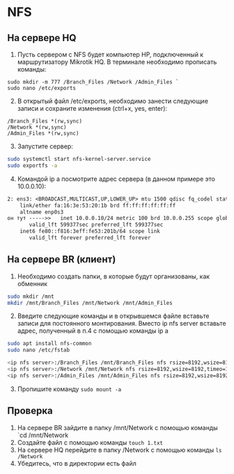 

# NFS

## На сервере HQ

1. Пусть сервером с NFS будет компьютер HP, подключенный к маршрутизатору Mikrotik HQ. В терминале необходимо прописать команды:
```
sudo mkdir -m 777 /Branch_Files /Network /Admin_Files `  
sudo nano /etc/exports
```
2. В открытый файл /etc/exports, необходимо занести следующие записи и сохраните изменения (ctrl+x, yes, enter):
```   
/Branch_Files *(rw,sync)
/Network *(rw,sync)
/Admin_Files *(rw,sync)
```

3. Запустите сервер:
```bash
sudo systemctl start nfs-kernel-server.service
sudo exportfs -a
```

4. Командой ip a посмотрите адрес сервера (в данном примере это 10.0.0.10):
```txt
2: ens3: <BROADCAST,MULTICAST,UP,LOWER_UP> mtu 1500 qdisc fq_codel state UP group default qlen 1000
    link/ether fa:16:3e:53:20:1b brd ff:ff:ff:ff:ff:ff
    altname enp0s3
он тут ----->>   inet 10.0.0.10/24 metric 100 brd 10.0.0.255 scope global dynamic ens3
       valid_lft 599377sec preferred_lft 599377sec
    inet6 fe80::f816:3eff:fe53:201b/64 scope link 
       valid_lft forever preferred_lft forever
```

## На сервере BR (клиент)

1. Необходимо создать папки, в которые будут организованы, как обменник
```bash
sudo mkdir /mnt
mkdir /mnt/Branch_Files /mnt/Network /mnt/Admin_Files
```

2. Введите следующие команды и в открывшемся файле вставьте записи для постоянного монтирования. Вместо ip nfs server вставьте адрес, полученный в п.4 с помощью команды ip a
```bash
sudo apt install nfs-common
sudo nano /etc/fstab

<ip nfs server>:/Branch_Files /mnt/Branch_Files nfs rsize=8192,wsize=8192,timeo=14,intr
<ip nfs server>:/Network /mnt/Network nfs rsize=8192,wsize=8192,timeo=14,intr
<ip nfs server>:/Admin_Files /mnt/Admin_Files nfs rsize=8192,wsize=8192,timeo=14,intr
```
3. Пропишите команду ` sudo mount -a `

## Проверка

1. На сервере BR зайдите в папку /mnt/Network с помощью команды `cd /mnt/Network
2. Создайте файл с помощью команды `touch 1.txt`
3. На сервере HQ перейдите в папку /Network с помощью команды `ls /Network`
4. Убедитесь, что в директории есть файл


